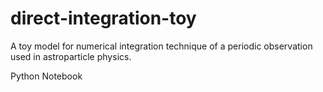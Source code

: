 # direct-integration-toy
A toy model for numerical integration technique of a periodic observation used in astroparticle physics.

Python Notebook
